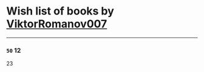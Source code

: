 # Wish list of books by [ViktorRomanov007](http://openid.yandex.ru/ViktorRomanov007/)
---

### `50` 12
23

